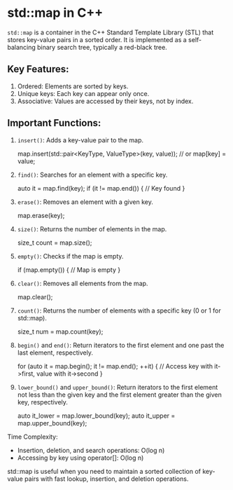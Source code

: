 
# std::map in C++

`std::map` is a container in the C++ Standard Template Library (STL) that stores key-value pairs in a sorted order. It is implemented as a self-balancing binary search tree, typically a red-black tree.

## Key Features:

1. Ordered: Elements are sorted by keys.
2. Unique keys: Each key can appear only once.
3. Associative: Values are accessed by their keys, not by index.

## Important Functions:

1. `insert()`: Adds a key-value pair to the map.
   
   map.insert(std::pair<KeyType, ValueType>(key, value));
   // or
   map[key] = value;
   

2. `find()`: Searches for an element with a specific key.
   
   auto it = map.find(key);
   if (it != map.end()) {
       // Key found
   }
   

3. `erase()`: Removes an element with a given key.
   
   map.erase(key);
   

4. `size()`: Returns the number of elements in the map.
   
   size_t count = map.size();
   

5. `empty()`: Checks if the map is empty.
   
   if (map.empty()) {
       // Map is empty
   }
   

6. `clear()`: Removes all elements from the map.
   
   map.clear();
   

7. `count()`: Returns the number of elements with a specific key (0 or 1 for std::map).
   
   size_t num = map.count(key);
   

8. `begin()` and `end()`: Return iterators to the first element and one past the last element, respectively.
   
   for (auto it = map.begin(); it != map.end(); ++it) {
       // Access key with it->first, value with it->second
   }
   

9. `lower_bound()` and `upper_bound()`: Return iterators to the first element not less than the given key and the first element greater than the given key, respectively.
   
   auto it_lower = map.lower_bound(key);
   auto it_upper = map.upper_bound(key);
   

Time Complexity:
- Insertion, deletion, and search operations: O(log n)
- Accessing by key using operator[]: O(log n)

std::map is useful when you need to maintain a sorted collection of key-value pairs with fast lookup, insertion, and deletion operations.
